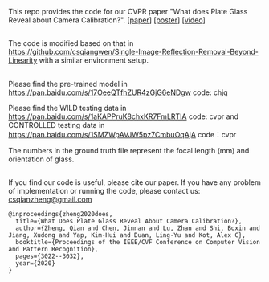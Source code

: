 This repo provides the code for our CVPR paper "What does Plate Glass Reveal about Camera Calibration?". \[[paper](http://openaccess.thecvf.com/content_CVPR_2020/papers/Zheng_What_Does_Plate_Glass_Reveal_About_Camera_Calibration_CVPR_2020_paper.pdf)\]
\[[poster](https://1drv.ms/b/s!AqqMkGs8p4aNgi68AvUiC_mBttni?e=7OdPQD)\]
\[[video](https://1drv.ms/v/s!AqqMkGs8p4aNgi-Is7Ah2ZgHrnfF?e=JezfFD)\]

##

The code is modified based on that in https://github.com/csqiangwen/Single-Image-Reflection-Removal-Beyond-Linearity with a similar environment setup. 

##
Please find the pre-trained model in https://pan.baidu.com/s/17OeeQTfhZUR4zGjG6eNDgw  code: chjq

Please find the WILD testing data in https://pan.baidu.com/s/1aKAPPruK8chxKR7FmLRTIA  code: cvpr  and CONTROLLED testing data in https://pan.baidu.com/s/1SMZWpAVJW5pz7CmbuOqAjA  code：cvpr 

The numbers in the ground truth file represent the focal length (mm) and orientation of glass.

## 

If you find our code is useful, please cite our paper. If you have any problem of implementation or running the code, please contact us: csqianzheng@gmail.com
```
@inproceedings{zheng2020does,
  title={What Does Plate Glass Reveal About Camera Calibration?},
  author={Zheng, Qian and Chen, Jinnan and Lu, Zhan and Shi, Boxin and Jiang, Xudong and Yap, Kim-Hui and Duan, Ling-Yu and Kot, Alex C},
  booktitle={Proceedings of the IEEE/CVF Conference on Computer Vision and Pattern Recognition},
  pages={3022--3032},
  year={2020}
}
```
